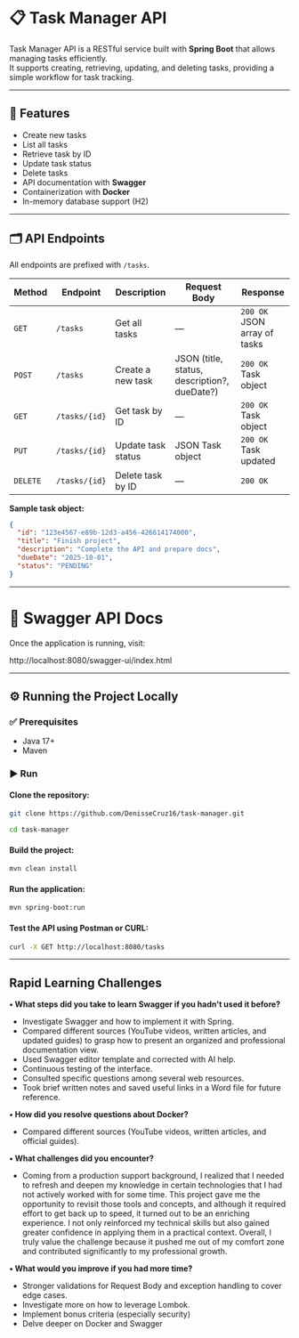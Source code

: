 # 📋 Task Manager API

Task Manager API is a RESTful service built with **Spring Boot** that allows managing tasks efficiently.  
It supports creating, retrieving, updating, and deleting tasks, providing a simple workflow for task tracking.

---

## 🚀 Features
- Create new tasks
- List all tasks
- Retrieve task by ID
- Update task status
- Delete tasks
- API documentation with **Swagger**
- Containerization with **Docker**
- In-memory database support (H2)

---

## 🗂️ API Endpoints

All endpoints are prefixed with `/tasks`.

| Method | Endpoint         | Description              | Request Body         | Response |
|--------|------------------|--------------------------|----------------------|----------|
| `GET`  | `/tasks`         | Get all tasks           | —                    | `200 OK` JSON array of tasks |
| `POST` | `/tasks`         | Create a new task       | JSON (title, status, description?, dueDate?) | `200 OK` Task object |
| `GET`  | `/tasks/{id}`    | Get task by ID          | —                    | `200 OK` Task object |
| `PUT`  | `/tasks/{id}`    | Update task status      | JSON Task object     | `200 OK` Task updated |
| `DELETE` | `/tasks/{id}`  | Delete task by ID       | —                    | `200 OK` |

**Sample task object:**
```json
{
  "id": "123e4567-e89b-12d3-a456-426614174000",
  "title": "Finish project",
  "description": "Complete the API and prepare docs",
  "dueDate": "2025-10-01",
  "status": "PENDING"
}
```
---

# 📖 Swagger API Docs

Once the application is running, visit:

http://localhost:8080/swagger-ui/index.html

---

## ⚙️ Running the Project Locally
### ✅ Prerequisites
- Java 17+
- Maven

### ▶️ Run
#### Clone the repository:

```bash
git clone https://github.com/DenisseCruz16/task-manager.git

cd task-manager
```

#### Build the project:

```bash
mvn clean install
```

#### Run the application:

```bash
mvn spring-boot:run
```

#### Test the API using Postman or CURL:

```bash
curl -X GET http://localhost:8080/tasks
```
---
## Rapid Learning Challenges

**• What steps did you take to learn Swagger if you hadn't used it before?**

  - Investigate Swagger and how to implement it with Spring.
  - Compared different sources (YouTube videos, written articles, and updated guides) to grasp how to present an organized and professional documentation view.
  - Used Swagger editor template and corrected with AI help.
  - Continuous testing of the interface.
  - Consulted specific questions among several web resources.
  - Took brief written notes and saved useful links in a Word file for future reference.
    
**• How did you resolve questions about Docker?**
- Compared different sources (YouTube videos, written articles, and official guides).

**• What challenges did you encounter?**

  - Coming from a production support background, I realized that I needed to refresh and deepen my knowledge in certain technologies that I had not actively worked with for some time. This project gave me the opportunity to revisit those tools and concepts, and although it required effort to get back up to speed, it turned out to be an enriching experience. I not only reinforced my technical skills but also gained greater confidence in applying them in a practical context. Overall, I truly value the challenge because it pushed me out of my comfort zone and contributed significantly to my professional growth.
    
**• What would you improve if you had more time?**

  - Stronger validations for Request Body and exception handling to cover edge cases.
  - Investigate more on how to leverage Lombok.
  - Implement bonus criteria (especially security)
  - Delve deeper on Docker and Swagger
